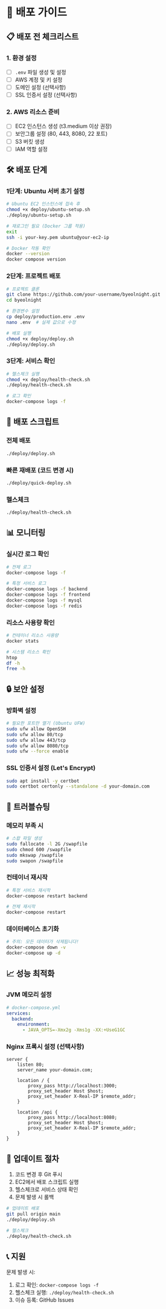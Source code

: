 # 🚀 배포 가이드

## 📋 배포 전 체크리스트

### 1. 환경 설정
- [ ] `.env` 파일 생성 및 설정
- [ ] AWS 계정 및 키 설정
- [ ] 도메인 설정 (선택사항)
- [ ] SSL 인증서 설정 (선택사항)

### 2. AWS 리소스 준비
- [ ] EC2 인스턴스 생성 (t3.medium 이상 권장)
- [ ] 보안그룹 설정 (80, 443, 8080, 22 포트)
- [ ] S3 버킷 생성
- [ ] IAM 역할 설정

## 🛠️ 배포 단계

### 1단계: Ubuntu 서버 초기 설정
```bash
# Ubuntu EC2 인스턴스에 접속 후
chmod +x deploy/ubuntu-setup.sh
./deploy/ubuntu-setup.sh

# 재로그인 필요 (Docker 그룹 적용)
exit
ssh -i your-key.pem ubuntu@your-ec2-ip

# Docker 작동 확인
docker --version
docker compose version
```

### 2단계: 프로젝트 배포
```bash
# 프로젝트 클론
git clone https://github.com/your-username/byeolnight.git
cd byeolnight

# 환경변수 설정
cp deploy/production.env .env
nano .env  # 실제 값으로 수정

# 배포 실행
chmod +x deploy/deploy.sh
./deploy/deploy.sh
```

### 3단계: 서비스 확인
```bash
# 헬스체크 실행
chmod +x deploy/health-check.sh
./deploy/health-check.sh

# 로그 확인
docker-compose logs -f
```

## 🔧 배포 스크립트

### 전체 배포
```bash
./deploy/deploy.sh
```

### 빠른 재배포 (코드 변경 시)
```bash
./deploy/quick-deploy.sh
```

### 헬스체크
```bash
./deploy/health-check.sh
```

## 📊 모니터링

### 실시간 로그 확인
```bash
# 전체 로그
docker-compose logs -f

# 특정 서비스 로그
docker-compose logs -f backend
docker-compose logs -f frontend
docker-compose logs -f mysql
docker-compose logs -f redis
```

### 리소스 사용량 확인
```bash
# 컨테이너 리소스 사용량
docker stats

# 시스템 리소스 확인
htop
df -h
free -h
```

## 🔒 보안 설정

### 방화벽 설정
```bash
# 필요한 포트만 열기 (Ubuntu UFW)
sudo ufw allow OpenSSH
sudo ufw allow 80/tcp
sudo ufw allow 443/tcp
sudo ufw allow 8080/tcp
sudo ufw --force enable
```

### SSL 인증서 설정 (Let's Encrypt)
```bash
sudo apt install -y certbot
sudo certbot certonly --standalone -d your-domain.com
```

## 🚨 트러블슈팅

### 메모리 부족 시
```bash
# 스왑 파일 생성
sudo fallocate -l 2G /swapfile
sudo chmod 600 /swapfile
sudo mkswap /swapfile
sudo swapon /swapfile
```

### 컨테이너 재시작
```bash
# 특정 서비스 재시작
docker-compose restart backend

# 전체 재시작
docker-compose restart
```

### 데이터베이스 초기화
```bash
# 주의: 모든 데이터가 삭제됩니다!
docker-compose down -v
docker-compose up -d
```

## 📈 성능 최적화

### JVM 메모리 설정
```yaml
# docker-compose.yml
services:
  backend:
    environment:
      - JAVA_OPTS=-Xmx2g -Xms1g -XX:+UseG1GC
```

### Nginx 프록시 설정 (선택사항)
```nginx
server {
    listen 80;
    server_name your-domain.com;
    
    location / {
        proxy_pass http://localhost:3000;
        proxy_set_header Host $host;
        proxy_set_header X-Real-IP $remote_addr;
    }
    
    location /api {
        proxy_pass http://localhost:8080;
        proxy_set_header Host $host;
        proxy_set_header X-Real-IP $remote_addr;
    }
}
```

## 🔄 업데이트 절차

1. 코드 변경 후 Git 푸시
2. EC2에서 배포 스크립트 실행
3. 헬스체크로 서비스 상태 확인
4. 문제 발생 시 롤백

```bash
# 업데이트 배포
git pull origin main
./deploy/deploy.sh

# 헬스체크
./deploy/health-check.sh
```

## 📞 지원

문제 발생 시:
1. 로그 확인: `docker-compose logs -f`
2. 헬스체크 실행: `./deploy/health-check.sh`
3. 이슈 등록: GitHub Issues